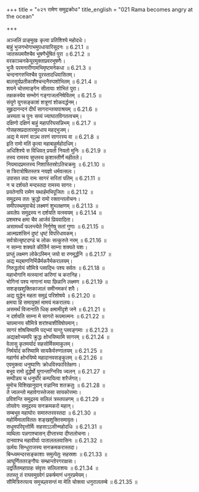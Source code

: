 +++
title = "०२१ रामेण समुद्रक्रोधः"
title_english = "021 Rama becomes angry at the ocean"

+++

अञ्जलिं प्राङ्मुखः कृत्वा प्रतिशिश्ये महोदधेः।  
बाहुं भुजगभोगाभमुपधायारिसूदनः ॥ 6.21.1 ॥   
जातरूपमयैश्चैव भूषणैर्भूषितं पुरा ॥ 6.21.2 ॥   
वरकाञ्चनकेयूरमुक्ताप्रवरभूषणैः।  
भुजैः परमनारीणामभिमृष्टमनेकधा ॥ 6.21.3 ॥   
चन्दनागरुभिश्चैव पुरस्तादधिवासितम्।  
बालसूर्यप्रतीकाशैश्चन्दनैरुपशोभितम् ॥ 6.21.4 ॥   
शयने चोत्तमाङ्गेन सीतायाः शोभितं पुरा।  
तक्षकस्येव सम्भोगं गङ्गाजलनिषेवितम् ॥ 6.21.5 ॥   
संयुगे युगसङ्काशं शत्रूणां शोकवर्द्धनम्।  
सुहृदानन्दनं दीर्घं सागरान्तव्यपाश्रयम् ॥ 6.21.6 ॥   
अस्यता च पुनः सव्यं ज्याघातविगतत्वचम्।  
दक्षिणो दक्षिणं बाहुं महापरिघसन्निभम् ॥ 6.21.7 ॥   
गोसहस्रप्रदातारमुपधाय महद्भुजम्।  
अद्य मे मरणं वाऽथ तरणं सागरस्य वा ॥ 6.21.8 ॥   
इति रामो मतिं कृत्वा महाबाहुर्महोदधिम्।  
अधिशिश्ये स विधिवत् प्रयतो नियतो मुनिः ॥ 6.21.9 ॥   
तस्य रामस्य सुप्तस्य कुशास्तीर्णे महीतले।  
नियमादप्रमत्तस्य निशास्तिस्रोऽतिचक्रमुः ॥ 6.21.10 ॥   
स त्रिरात्रोषितस्तत्र नयज्ञो धर्मवत्सलः।  
उपासत तदा रामः सागरं सरितां पतिम् ॥ 6.21.11 ॥   
न च दर्शयते मन्दस्तदा रामस्य सागरः।  
प्रयतेनापि रामेण यथार्हमभिपूजितः ॥ 6.21.12 ॥   
समुद्रस्य ततः क्रुद्धो रामो रक्तान्तलोचनः।  
समीपस्थमुवाचेदं लक्ष्मणं शुभलक्षणम् ॥ 6.21.13 ॥   
अवलेपः समुद्रस्य न दर्शयति यत्स्वयम् ॥ 6.21.14 ॥   
प्रशमश्च क्षमा चैव आर्जवं प्रियवादिता।  
असामर्थ्यं फलन्त्येते निर्गुणेषु सतां गुणाः ॥ 6.21.15 ॥   
आत्मप्रशंसिनं दुष्टं धृष्टं विपरिधावकम्।  
सर्वत्रोत्सृष्टदण्डं च लोकः सत्कुरुते नरम् ॥ 6.21.16 ॥   
न साम्ना शक्यते कीर्तिर्न साम्ना शक्यते यशः।  
प्राप्तुं लक्ष्मण लोकेऽस्मिन् जयो वा रणमूर्द्धनि ॥ 6.21.17 ॥   
अद्य मद्बाणनिर्भिन्नैर्मकरैर्मकरालयम्।  
निरुद्धतोयं सौमित्रे प्लवद्भिः पश्य सर्वतः ॥ 6.21.18 ॥   
महाभोगानि मत्स्यानां करिणां च करानिह।  
भोगिनां पश्य नागानां मया छिन्नानि लक्ष्मण ॥ 6.21.19 ॥   
सशङ्खशुक्तिकाजालं समीनमकरं शरैः।  
अद्य युद्धेन महता समुद्रं परिशोषये ॥ 6.21.20 ॥   
क्षमया हि समायुक्तं मामयं मकरालयः।  
असमर्थं विजानाति धिक् क्षमामीदृशे जने ॥ 6.21.21 ॥   
न दर्शयति साम्ना मे सागरो रूपमात्मनः ॥ 6.21.22 ॥   
चापमानय सौमित्रे शरांश्चाशीविषोपमान्।  
सागरं शोषयिष्यामि पद्भ्यां यान्तु प्लवङ्गमाः ॥ 6.21.23 ॥   
अद्याक्षोभ्यमपि क्रुद्धः क्षोभयिष्यामि सागरम् ॥ 6.21.24 ॥   
वेलासु कृतमर्यादं सहसोर्मिसमाकुलम्।  
निर्मर्यादं करिष्यामि सायकैर्वरुणालयम् ॥ 6.21.25 ॥   
महार्णवं क्षोभयिष्ये महादानवसङ्कुलम् ॥ 6.21.26 ॥   
एवमुक्त्वा धनुष्पाणिः क्रोधविस्फारितेक्षणः।  
बभूव रामो दुर्द्धर्षो युगान्ताग्निरिव ज्वलन् ॥ 6.21.27 ॥   
सम्पीड्य च धनुर्घोरं कम्पयित्वा शरैर्जगत्।  
मुमोच विशिखानुग्रान् वज्रानिव शतक्रतुः ॥ 6.21.28 ॥   
ते ज्वलन्तो महावेगास्तेजसा सायकोत्तमाः।  
प्रविशन्ति समुद्रस्य सलिलं त्रस्तपन्नगम् ॥ 6.21.29 ॥   
तोयवेगः समुद्रस्य सनक्रमकरो महान्।  
सम्बभूव महाघोरः समारुतरवस्तदा ॥ 6.21.30 ॥   
महोर्मिमालाविततः शङ्खशुक्तिसमावृतः।  
सधूमपरिवृत्तोर्मिः सहसाऽऽसीन्महोदधिः ॥ 6.21.31 ॥   
व्यथिताः पन्नगाश्चासन् दीप्तास्या दीप्तलोचनाः।  
दानवाश्च महावीर्याः पातालतलवासिनः ॥ 6.21.32 ॥   
ऊर्मयः सिन्धुराजस्य सनक्रमकरास्तदा।  
बिन्ध्यमन्दरसङ्काशाः समुत्पेतुः सहस्रशः ॥ 6.21.33 ॥   
आघूर्णिततरङ्गौघः सम्भ्रान्तोरगराक्षसः।  
उद्वर्तितमहाग्राहः संवृत्तः सलिलाशयः ॥ 6.21.34 ॥   
ततस्तु तं राघवमुग्रवेगं प्रकर्षमाणं धनुरप्रमेयम्।  
सौमित्रिरुत्पत्य समुच्छ्वसन्तं मा मेति चोक्त्वा धनुराललम्बे ॥ 6.21.35 ॥   
